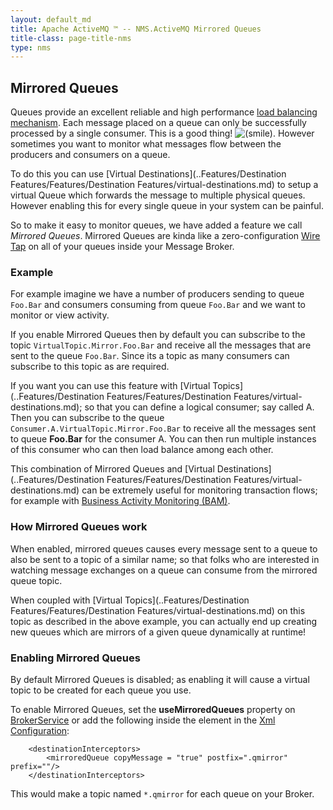 ```yaml
---
layout: default_md
title: Apache ActiveMQ ™ -- NMS.ActiveMQ Mirrored Queues 
title-class: page-title-nms
type: nms
---
```

Mirrored Queues
---------------

Queues provide an excellent reliable and high performance [load balancing mechanism](..Community/FAQ/JMSCommunity/FAQ/JMS/Community/FAQ/JMS/how-does-a-queue-compare-to-a-topic.md). Each message placed on a queue can only be successfully processed by a single consumer. This is a good thing! ![(smile)](https://cwiki.apache.org/confluence/s/en_GB/5997/6f42626d00e36f53fe51440403446ca61552e2a2.1/_/images/icons/emoticons/smile.png). However sometimes you want to monitor what messages flow between the producers and consumers on a queue.

To do this you can use [Virtual Destinations](..Features/Destination Features/Features/Destination Features/virtual-destinations.md) to setup a virtual Queue which forwards the message to multiple physical queues. However enabling this for every single queue in your system can be painful.

So to make it easy to monitor queues, we have added a feature we call _Mirrored Queues_. Mirrored Queues are kinda like a zero-configuration [Wire Tap](http://activemq.apache.org/camel/wire-tap.html) on all of your queues inside your Message Broker.

### Example

For example imagine we have a number of producers sending to queue `Foo.Bar` and consumers consuming from queue `Foo.Bar` and we want to monitor or view activity.

If you enable Mirrored Queues then by default you can subscribe to the topic `VirtualTopic.Mirror.Foo.Bar` and receive all the messages that are sent to the queue `Foo.Bar`. Since its a topic as many consumers can subscribe to this topic as are required.

If you want you can use this feature with [Virtual Topics](..Features/Destination Features/Features/Destination Features/virtual-destinations.md); so that you can define a logical consumer; say called A. Then you can subscribe to the queue `Consumer.A.VirtualTopic.Mirror.Foo.Bar` to receive all the messages sent to queue **Foo.Bar** for the consumer A. You can then run multiple instances of this consumer who can then load balance among each other.

This combination of Mirrored Queues and [Virtual Destinations](..Features/Destination Features/Features/Destination Features/virtual-destinations.md) can be extremely useful for monitoring transaction flows; for example with [Business Activity Monitoring (BAM)](http://activemq.apache.org/camel/bam.html).

### How Mirrored Queues work

When enabled, mirrored queues causes every message sent to a queue to also be sent to a topic of a similar name; so that folks who are interested in watching message exchanges on a queue can consume from the mirrored queue topic.

When coupled with [Virtual Topics](..Features/Destination Features/Features/Destination Features/virtual-destinations.md) on this topic as described in the above example, you can actually end up creating new queues which are mirrors of a given queue dynamically at runtime!

### Enabling Mirrored Queues

By default Mirrored Queues is disabled; as enabling it will cause a virtual topic to be created for each queue you use.

To enable Mirrored Queues, set the **useMirroredQueues** property on [BrokerService](http://activemq.apache.org/maven/activemq-core/apidocs/org/apache/activemq/broker/BrokerService.html) or add the following inside the <broker> element in the [Xml Configuration](../xml-Community/FAQ/configuration.md):

```
    <destinationInterceptors>
        <mirroredQueue copyMessage = "true" postfix=".qmirror" prefix=""/>
    </destinationInterceptors>
```

This would make a topic named `*.qmirror` for each queue on your Broker.


